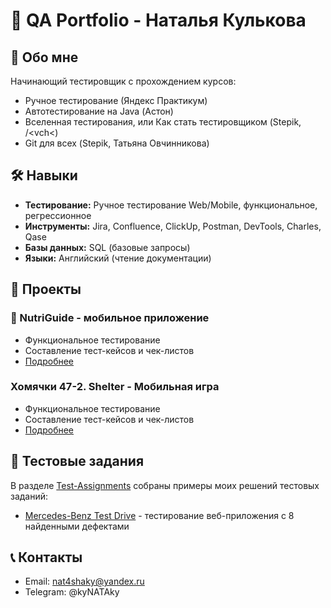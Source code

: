 # 🧪 QA Portfolio - Наталья Кулькова

## 👋 Обо мне
Начинающий тестировщик с прохождением курсов:
- Ручное тестирование (Яндекс Практикум)
- Автотестирование на Java (Астон)
- Вселенная тестирования, или Как стать тестировщиком (Stepik, /<vch<)
- Git для всех (Stepik, Татьяна Овчинникова)

## 🛠 Навыки
- **Тестирование:** Ручное тестирование Web/Mobile, функциональное, регрессионное
- **Инструменты:** Jira, Confluence, ClickUp, Postman, DevTools, Charles, Qase
- **Базы данных:** SQL (базовые запросы)
- **Языки:** Английский (чтение документации)

## 📁 Проекты

### 📱 NutriGuide - мобильное приложение
- Функциональное тестирование
- Составление тест-кейсов и чек-листов
- [Подробнее](./Projects/NutriGuide)

### Хомячки 47-2. Shelter - Мобильная игра
- Функциональное тестирование
- Составление тест-кейсов и чек-листов
- [Подробнее](./Projects/Hamsters-Shelter)
  
## 📝 Тестовые задания

В разделе [Test-Assignments](./Test-Assignments/) собраны примеры моих решений тестовых заданий:

- [Mercedes-Benz Test Drive](./Test-Assignments/Mercedes-Benz-TestDrive/) - тестирование веб-приложения с 8 найденными дефектами


## 📞 Контакты
- Email: nat4shaky@yandex.ru
- Telegram: @kyNATAky
